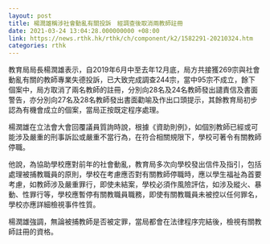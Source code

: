 ```yaml
---
layout: post
title: 楊潤雄稱涉社會動亂有關投訴　經調查後取消兩教師註冊
date: 2021-03-24 13:04:28.000000000 +08:00
link: https://news.rthk.hk/rthk/ch/component/k2/1582291-20210324.htm
categories: rthk
---
```


教育局局長楊潤雄表示，自2019年6月中至去年12月底，局方共接獲269宗與社會動亂有關的教師專業失德投訴，已大致完成調查244宗，當中95宗不成立，餘下個案中，局方取消了兩名教師的註冊，分別向28名及24名教師發出譴責信及書面警告，亦分別向27名及28名教師發出書面勸喻及作出口頭提示，其餘教育局初步認為有機會成立的個案，當局正按既定程序處理。

楊潤雄在立法會大會回覆議員質詢時說，根據《資助則例》，如個別教師已經或可能涉及嚴重的刑事訴訟或嚴重不當行為，在符合相關規限下，學校可著令有關教師停職。

他說，為協助學校應對前年的社會動亂，教育局多次向學校發出信件及指引，包括處理被捕教職員的原則，學校在考慮應否對有關教師停職時，應以學生福祉為首要考慮，如教師涉及嚴重罪行，即使未結案，學校必須作風險評估，如涉及縱火、暴動、性罪行等，學校應暫停有關教職員職務，即使有關教職員未被控以任何罪名，學校亦應詳細檢視事件性質。

楊潤雄強調，無論被捕教師是否被定罪，當局都會在法律程序完結後，檢視有關教師註冊的資格。
